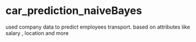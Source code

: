 # car_prediction_naiveBayes

used company data to predict employees transport. based on attributes like salary , location and more
